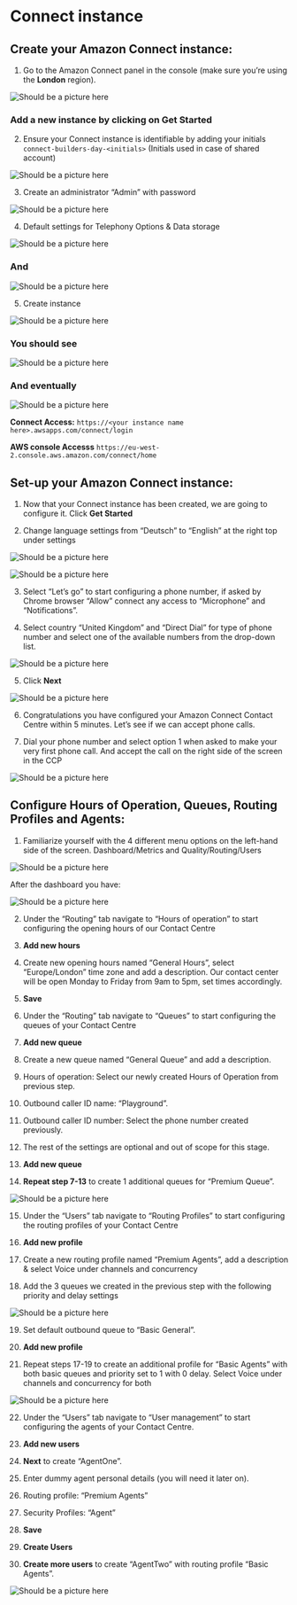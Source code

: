 # Connect instance
## Create your Amazon Connect instance:

1. Go to the Amazon Connect panel in the console (make sure you’re using the **London** region).

![Should be a picture here](../pictures/picture-1.png)

### Add a new instance by clicking on **Get Started**

2. Ensure your Connect instance is identifiable by adding your initials `connect-builders-day-<initials>` (Initials used in case of shared account)

![Should be a picture here](../pictures/picture-2.png)

3. Create an administrator “Admin” with password

![Should be a picture here](../pictures/picture-3.png)

4. Default settings for Telephony Options & Data storage

![Should be a picture here](../pictures/picture-4.png)

### And

![Should be a picture here](../pictures/picture-5.png)

5. Create instance

![Should be a picture here](../pictures/picture-6.png)

### You should see

![Should be a picture here](../pictures/picture-7.png)

### And eventually

![Should be a picture here](../pictures/picture-8.png)

**Connect Access:**
`https://<your instance name here>.awsapps.com/connect/login`

**AWS console Accesss**
`https://eu-west-2.console.aws.amazon.com/connect/home`

## Set-up your Amazon Connect instance:

1. Now that your Connect instance has been created, we are going to configure it. Click **Get Started**

2. Change language settings from “Deutsch” to “English” at the right top under settings

![Should be a picture here](../pictures/picture-9.png)

![Should be a picture here](../pictures/picture-10.png)

3. Select “Let’s go” to start configuring a phone number, if asked by Chrome browser “Allow” connect any access to “Microphone” and “Notifications”.

4. Select country “United Kingdom” and “Direct Dial” for type of phone number and select one of the available numbers from the drop-down list.

![Should be a picture here](../pictures/picture-11.png)

5. Click **Next**

![Should be a picture here](../pictures/picture-12.png)

6. Congratulations you have configured your Amazon Connect Contact Centre within 5 minutes. Let’s see if we can accept phone calls.

7. Dial your phone number and select option 1 when asked to make your very first phone call. And accept the call on the right side of the screen in the CCP

![Should be a picture here](../pictures/picture-13.png)

## Configure Hours of Operation, Queues, Routing Profiles and Agents:

1. Familiarize yourself with the 4 different menu options on the left-hand side of the screen. Dashboard/Metrics and Quality/Routing/Users

![Should be a picture here](../pictures/picture-14.png)

After the dashboard you have:

![Should be a picture here](../pictures/picture-15.png)

2. Under the “Routing” tab navigate to “Hours of operation” to start configuring the opening hours of our Contact Centre

3. **Add new hours**

4. Create new opening hours named “General Hours”, select “Europe/London” time zone and add a description. Our contact center will be open Monday to Friday from 9am to 5pm, set times accordingly.

5. **Save**

6. Under the “Routing” tab navigate to “Queues” to start configuring the queues of your Contact Centre

7. **Add new queue**

8. Create a new queue named “General Queue” and add a description.

9. Hours of operation: Select our newly created Hours of Operation from previous step.

10. Outbound caller ID name: “Playground”.

11. Outbound caller ID number: Select the phone number created previously.

12.	The rest of the settings are optional and out of scope for this stage.

13.	**Add new queue**

14.	**Repeat step 7-13** to create 1 additional queues for “Premium Queue”.

![Should be a picture here](../pictures/picture-16.png)

15.	Under the “Users” tab navigate to “Routing Profiles” to start configuring the routing profiles of your Contact Centre

16. **Add new profile**

17. Create a new routing profile named “Premium Agents”, add a description & select Voice under channels and concurrency

18.	Add the 3 queues we created in the previous step with the following priority and delay settings

![Should be a picture here](../pictures/picture-17.png)

19.	Set default outbound queue to “Basic General”.

20.	**Add new profile**

21.	Repeat steps 17-19 to create an additional profile for “Basic Agents” with both basic queues and priority set to 1 with 0 delay. Select Voice under channels and concurrency for both

![Should be a picture here](../pictures/picture-18.png)

22.	Under the “Users” tab navigate to “User management” to start configuring the agents of your Contact Centre.

23.	**Add new users**

24.	**Next** to create “AgentOne”.

25.	Enter dummy agent personal details (you will need it later on).

26.	Routing profile: “Premium Agents”

27.	Security Profiles: “Agent”

28.	**Save**

29. **Create Users**

30.	**Create more users** to create “AgentTwo” with routing profile “Basic Agents”.

![Should be a picture here](../pictures/picture-19.png)